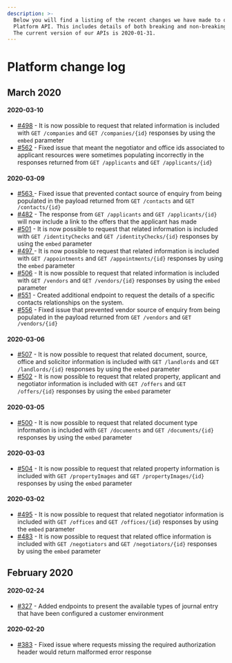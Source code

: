 ```yaml
---
description: >-
  Below you will find a listing of the recent changes we have made to our
  Platform API. This includes details of both breaking and non-breaking changes.
  The current version of our APIs is 2020-01-31.
---
```


# Platform change log

## March 2020

#### 2020-03-10

* [\#498](https://github.com/reapit/foundations/issues/498) - It is now possible to request that related information is included with `GET /companies` and `GET /companies/{id}` responses by using the `embed` parameter
* [\#562](https://github.com/reapit/foundations/issues/562) - Fixed issue that meant the negotiator and office ids associated to applicant resources were sometimes populating incorrectly in the responses returned from `GET /applicants` and `GET /applicants/{id}`

#### 2020-03-09

* [\#563 ](https://github.com/reapit/foundations/issues/563)- Fixed issue that prevented contact source of enquiry from being populated in the payload returned from `GET /contacts` and `GET /contacts/{id}`
* [\#482](https://github.com/reapit/foundations/issues/482) - The response from `GET /applicants` and `GET /applicants/{id}` will now include a link to the offers that the applicant has made
* [\#501](https://github.com/reapit/foundations/issues/501) - It is now possible to request that related information is included with `GET /identityChecks` and `GET /identityChecks/{id}` responses by using the `embed` parameter
* [\#497 ](https://github.com/reapit/foundations/issues/497)-  It is now possible to request that related information is included with `GET /appointments` and `GET /appointments/{id}` responses by using the `embed` parameter
* [\#506](https://github.com/reapit/foundations/issues/506) - It is now possible to request that related information is included with `GET /vendors` and `GET /vendors/{id}` responses by using the `embed` parameter
* [\#551](https://github.com/reapit/foundations/issues/551) - Created additional endpoint to request the details of a specific contacts relationships on the system.
* [\#556](https://github.com/reapit/foundations/issues/556) - Fixed issue that prevented vendor source of enquiry from being populated in the payload returned from `GET /vendors` and `GET /vendors/{id}`

#### 2020-03-06

* [\#507](https://github.com/reapit/foundations/issues/507) - It is now possible to request that related document, source,  office and solicitor information is included with `GET /landlords` and `GET /landlords/{id}` responses by using the `embed` parameter
* [\#502](https://github.com/reapit/foundations/issues/502) - It is now possible to request that related property, applicant and negotiator information is included with `GET /offers` and `GET /offers/{id}` responses by using the `embed` parameter

#### 2020-03-05

* [\#500](https://github.com/reapit/foundations/issues/500) - It is now possible to request that related document type information is included with `GET /documents` and `GET /documents/{id}` responses by using the `embed` parameter

#### 2020-03-03

* [\#504](https://github.com/reapit/foundations/issues/504) - It is now possible to request that related property information is included with `GET /propertyImages` and `GET /propertyImages/{id}` responses by using the `embed` parameter 

#### 2020-03-02

* [\#495](https://github.com/reapit/foundations/issues/495) - It is now possible to request that related negotiator information is included with `GET /offices` and `GET /offices/{id}` responses by using the `embed` parameter 
* [\#483](https://github.com/reapit/foundations/issues/483) - It is now possible to request that related office information is included with `GET /negotiators` and `GET /negotiators/{id}` responses by using the `embed` parameter

## February 2020

#### 2020-02-24

* [\#327](https://github.com/reapit/foundations/issues/327) - Added endpoints to present the available types of journal entry that have been configured a customer environment

#### 2020-02-20

* [\#383](https://github.com/reapit/foundations/issues/383) - Fixed issue where requests missing the required authorization header would return malformed error response



